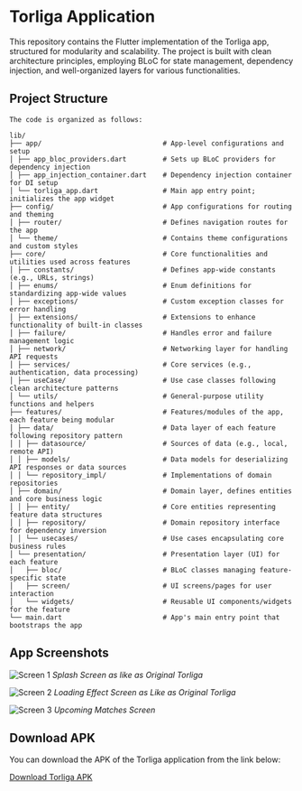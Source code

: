 # Torliga Application

This repository contains the Flutter implementation of the Torliga app, structured for modularity and scalability.
The project is built with clean architecture principles, employing BLoC for state management, dependency injection, and well-organized layers for various functionalities.

## Project Structure

    The code is organized as follows:

    lib/
    ├── app/                              # App-level configurations and setup
    │ ├── app_bloc_providers.dart         # Sets up BLoC providers for dependency injection
    │ ├── app_injection_container.dart    # Dependency injection container for DI setup
    │ └── torliga_app.dart                # Main app entry point; initializes the app widget
    ├── config/                           # App configurations for routing and theming
    │ ├── router/                         # Defines navigation routes for the app
    │ └── theme/                          # Contains theme configurations and custom styles
    ├── core/                             # Core functionalities and utilities used across features
    │ ├── constants/                      # Defines app-wide constants (e.g., URLs, strings)
    │ ├── enums/                          # Enum definitions for standardizing app-wide values
    │ ├── exceptions/                     # Custom exception classes for error handling
    │ ├── extensions/                     # Extensions to enhance functionality of built-in classes
    │ ├── failure/                        # Handles error and failure management logic
    │ ├── network/                        # Networking layer for handling API requests
    │ ├── services/                       # Core services (e.g., authentication, data processing)
    │ ├── useCase/                        # Use case classes following clean architecture patterns
    │ └── utils/                          # General-purpose utility functions and helpers
    ├── features/                         # Features/modules of the app, each feature being modular
    │ ├── data/                           # Data layer of each feature following repository pattern
    │ │ ├── datasource/                   # Sources of data (e.g., local, remote API)
    │ │ ├── models/                       # Data models for deserializing API responses or data sources
    │ │ └── repository_impl/              # Implementations of domain repositories
    │ ├── domain/                         # Domain layer, defines entities and core business logic
    │ │ ├── entity/                       # Core entities representing feature data structures
    │ │ ├── repository/                   # Domain repository interface for dependency inversion
    │ │ └── usecases/                     # Use cases encapsulating core business rules
    │ └── presentation/                   # Presentation layer (UI) for each feature
    │   ├── bloc/                         # BLoC classes managing feature-specific state
    │   ├── screen/                       # UI screens/pages for user interaction
    │   └── widgets/                      # Reusable UI components/widgets for the feature
    └── main.dart                         # App's main entry point that bootstraps the app

## App Screenshots

![Screen 1](screenshot/splash.jpeg)
_Splash Screen as like as Original Torliga_

![Screen 2](screenshot/loading.jpeg)
_Loading Effect Screen as Like as Original Torliga_

![Screen 3](screenshot/upcoming.jpeg)
_Upcoming Matches Screen_

## Download APK

You can download the APK of the Torliga application from the link below:

[Download Torliga APK](build\app\outputs\apk\release\app-release.apk)
